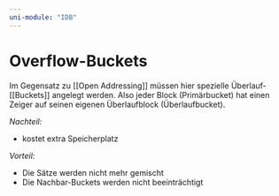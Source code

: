 ```yaml
---
uni-module: "IDB"
---
```


# Overflow-Buckets

Im Gegensatz zu [[Open Addressing]] müssen hier spezielle Überlauf-[[Buckets]] angelegt werden.
Also jeder Block (Primärbucket) hat einen Zeiger auf seinen eigenen Überlaufblock (Überlaufbucket).

_Nachteil:_

- kostet extra Speicherplatz

_Vorteil:_

- Die Sätze werden nicht mehr gemischt
- Die Nachbar-Buckets werden nicht beeinträchtigt
